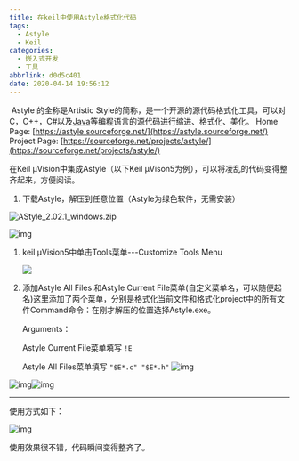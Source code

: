 ```yaml
---
title: 在keil中使用Astyle格式化代码
tags:
  - Astyle
  - Keil
categories:
  - 嵌入式开发
  - 工具
abbrlink: d0d5c401
date: 2020-04-14 19:56:12
---
```


​    Astyle 的全称是Artistic Style的简称，是一个开源的源代码格式化工具，可以对C，C++，C#以及[Java](https://lib.csdn.net/base/javase)等编程语言的源代码进行缩进、格式化、美化。
Home Page: [https://astyle.sourceforge.net/](https://astyle.sourceforge.net/)
Project Page: [https://sourceforge.net/projects/astyle/](https://sourceforge.net/projects/astyle/)

在Keil μVision中集成Astyle（以下Keil μVison5为例），可以将凌乱的代码变得整齐起来，方便阅读。

1. 下载Astyle，解压到任意位置（Astyle为绿色软件，无需安装）

![AStyle_2.02.1_windows.zip](https://media.canheting.cn//img/202208271516779.png)

![img](https://media.canheting.cn/img/202208271109569.png)

1. keil µVision5中单击Tools菜单---Customize Tools Menu

   ![](https://media.canheting.cn/img/202208271110267.png)

2. 添加Astyle All Files 和Astyle Current File菜单(自定义菜单名，可以随便起名)这里添加了两个菜单，分别是格式化当前文件和格式化project中的所有文件Command命令：在刚才解压的位置选择Astyle.exe。

   Arguments：

   Astyle Current File菜单填写 `!E`

   Astyle All Files菜单填写 `"$E*.c" "$E*.h"`
![img](https://media.canheting.cn//img/202208271517883.png)

![img](https://media.canheting.cn//img/202208271517752.png)![img](https://media.canheting.cn//img/202208271518100.png)

------

使用方式如下：

![img](https://media.canheting.cn//img/202208271519616.png)

使用效果很不错，代码瞬间变得整齐了。